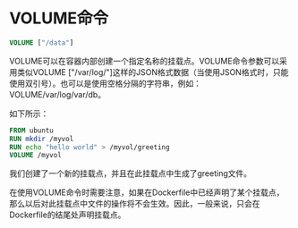 # VOLUME命令

```dockerfile
VOLUME ["/data"]
```

VOLUME可以在容器内部创建一个指定名称的挂载点。VOLUME命令参数可以采用类似VOLUME ["/var/log/"]这样的JSON格式数据（当使用JSON格式时，只能使用双引号）。也可以是使用空格分隔的字符串，例如：VOLUME/var/log/var/db。

如下所示：

```dockerfile
FROM ubuntu
RUN mkdir /myvol
RUN echo "hello world" > /myvol/greeting
VOLUME /myvol
```

我们创建了一个新的挂载点，并且在此挂载点中生成了greeting文件。

在使用VOLUME命令时需要注意，如果在Dockerfile中已经声明了某个挂载点，那么以后对此挂载点中文件的操作将不会生效。因此，一般来说，只会在Dockerfile的结尾处声明挂载点。
